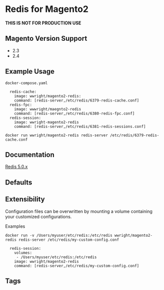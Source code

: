 # Redis for Magento2
__THIS IS NOT FOR PRODUCTION USE__

## Magento Version Support
* 2.3
* 2.4

## Example Usage
`docker-compose.yaml`
```
  redis-cache:
    image: wwright/magento2-redis:
    command: [redis-server,/etc/redis/6379-redis-cache.conf]
  redis-fpc:
    image: wwwright/maegnto2-redis
    command: [redis-server,/etc/redis/6380-redis-fpc.conf]
  redis-session:
    image: wwright-magento2-redis
    command: [redis-server,/etc/redis/6381-redis-sessions.conf]
```

`docker run wwright/magento2-redis redis-server /etc/redis/6379-redis-cache.conf`

## Documentation
[Redis 5.0.x](https://hub.docker.com/_/redis)

## Defaults

## Extensibility
Configuration files can be overwritten by mounting a volume containing your customized configurations.

Examples

`docker run -v /Users/myuser/etc/redis:/etc/redis wwright/magento2-redis redis-server /etc/redis/my-custom-config.conf`

```
  redis-session:
    volumes:
     - /Users/myuser/etc/redis:/etc/redis
    image: wwright/magento2-redis
    command: [redis-server,/etc/redis/my-custom-config.conf]
```
## Tags
